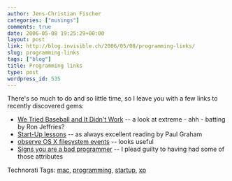 ```yaml
---
author: Jens-Christian Fischer
categories: ["musings"]
comments: true
date: 2006-05-08 19:25:29+00:00
layout: post
link: http://blog.invisible.ch/2006/05/08/programming-links/
slug: programming-links
tags: ["blog"]
title: Programming links
type: post
wordpress_id: 535
---
```


There's so much to do and so little time, so I leave you with a few links to recently discovered gems:

 * [We Tried Baseball and It Didn't Work][1] -- a look at extreme - ahh - batting by Ron Jeffries?
 * [Start-Up lessons][2] -- as always excellent reading by Paul Graham
 * [observe OS X filesystem events][3] -- looks useful
 * [Signs you are a bad programmer][4] -- I plead guilty to having had some of those attributes

[1]: http://www.xprogramming.com/xpmag/jatBaseball.htm
[2]: http://www.paulgraham.com/startuplessons.html
[3]: http://aplawrence.com/MacOSX/fseventer.html
[4]: http://damienkatz.net/2006/05/signs_youre_a_c.html


Technorati Tags: [mac](http://www.technorati.com/tag/mac), [programming](http://www.technorati.com/tag/programming), [startup](http://www.technorati.com/tag/startup), [xp](http://www.technorati.com/tag/xp)
